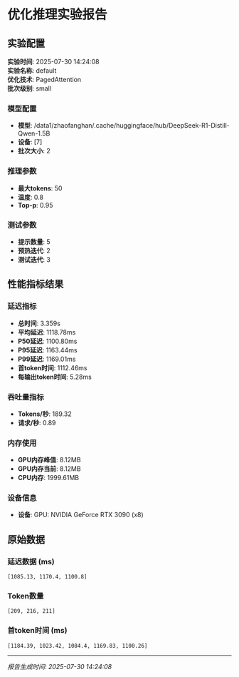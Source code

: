 # 优化推理实验报告

## 实验配置
**实验时间**: 2025-07-30 14:24:08  
**实验名称**: default  
**优化技术**: PagedAttention  
**批次级别**: small  

### 模型配置
- **模型**: /data1/zhaofanghan/.cache/huggingface/hub/DeepSeek-R1-Distill-Qwen-1.5B
- **设备**: [7]
- **批次大小**: 2

### 推理参数
- **最大tokens**: 50
- **温度**: 0.8
- **Top-p**: 0.95

### 测试参数
- **提示数量**: 5
- **预热迭代**: 2
- **测试迭代**: 3

## 性能指标结果

### 延迟指标
- **总时间**: 3.359s
- **平均延迟**: 1118.78ms
- **P50延迟**: 1100.80ms
- **P95延迟**: 1163.44ms
- **P99延迟**: 1169.01ms
- **首token时间**: 1112.46ms
- **每输出token时间**: 5.28ms

### 吞吐量指标
- **Tokens/秒**: 189.32
- **请求/秒**: 0.89

### 内存使用
- **GPU内存峰值**: 8.12MB
- **GPU内存当前**: 8.12MB
- **CPU内存**: 1999.61MB

### 设备信息
- **设备**: GPU: NVIDIA GeForce RTX 3090 (x8)

## 原始数据

### 延迟数据 (ms)
```
[1085.13, 1170.4, 1100.8]
```

### Token数量
```
[209, 216, 211]
```

### 首token时间 (ms)
```
[1184.39, 1023.42, 1084.4, 1169.83, 1100.26]
```

---
*报告生成时间: 2025-07-30 14:24:08*
